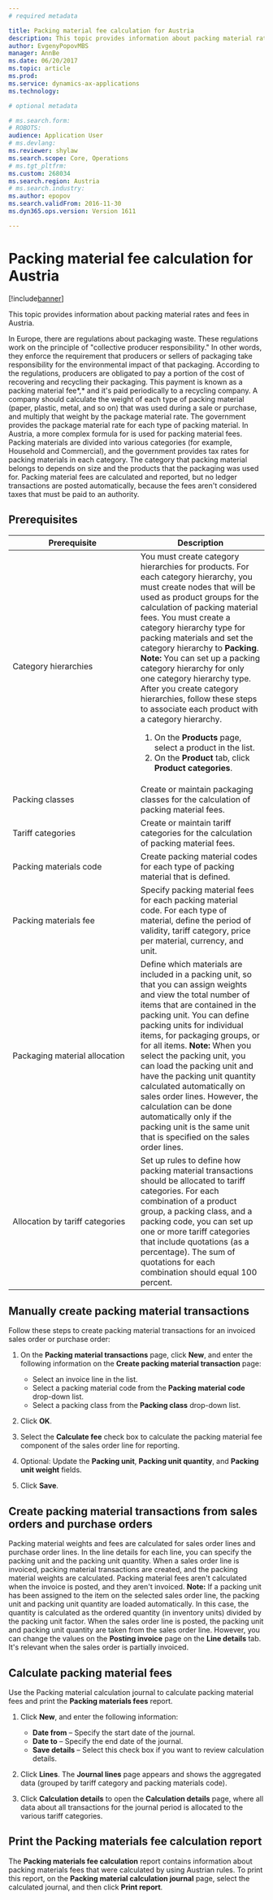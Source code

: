 ```yaml
---
# required metadata

title: Packing material fee calculation for Austria
description: This topic provides information about packing material rates and fees in Austria.
author: EvgenyPopovMBS
manager: AnnBe
ms.date: 06/20/2017
ms.topic: article
ms.prod: 
ms.service: dynamics-ax-applications
ms.technology: 

# optional metadata

# ms.search.form: 
# ROBOTS: 
audience: Application User
# ms.devlang: 
ms.reviewer: shylaw
ms.search.scope: Core, Operations
# ms.tgt_pltfrm: 
ms.custom: 268034
ms.search.region: Austria
# ms.search.industry: 
ms.author: epopov
ms.search.validFrom: 2016-11-30
ms.dyn365.ops.version: Version 1611

---
```


# Packing material fee calculation for Austria

[!include[banner](../includes/banner.md)]


This topic provides information about packing material rates and fees in Austria.

In Europe, there are regulations about packaging waste. These regulations work on the principle of "collective producer responsibility." In other words, they enforce the requirement that producers or sellers of packaging take responsibility for the environmental impact of that packaging. According to the regulations, producers are obligated to pay a portion of the cost of recovering and recycling their packaging. This payment is known as a packing material fee*,* and it's paid periodically to a recycling company. A company should calculate the weight of each type of packing material (paper, plastic, metal, and so on) that was used during a sale or purchase, and multiply that weight by the package material rate. The government provides the package material rate for each type of packing material. In Austria, a more complex formula for is used for packing material fees. Packing materials are divided into various categories (for example, Household and Commercial), and the government provides tax rates for packing materials in each category. The category that packing material belongs to depends on size and the products that the packaging was used for. Packing material fees are calculated and reported, but no ledger transactions are posted automatically, because the fees aren't considered taxes that must be paid to an authority.

## Prerequisites
<table>
<colgroup>
<col width="50%" />
<col width="50%" />
</colgroup>
<thead>
<tr class="header">
<th>Prerequisite</th>
<th>Description</th>
</tr>
</thead>
<tbody>
<tr class="odd">
<td>Category hierarchies</td>
<td>You must create category hierarchies for products. For each category hierarchy, you must create nodes that will be used as product groups for the calculation of packing material fees. You must create a category hierarchy type for packing materials and set the category hierarchy to <strong>Packing</strong>. <strong></strong> <strong>Note:</strong> You can set up a packing category hierarchy for only one category hierarchy type. After you create category hierarchies, follow these steps to associate each product with a category hierarchy.
<ol>
<li>On the <strong>Products</strong> page, select a product in the list.</li>
<li>On the <strong>Product</strong> tab, click <strong>Product categories</strong>.</li>
</ol></td>
</tr>
<tr class="even">
<td>Packing classes</td>
<td>Create or maintain packaging classes for the calculation of packing material fees.</td>
</tr>
<tr class="odd">
<td>Tariff categories</td>
<td>Create or maintain tariff categories for the calculation of packing material fees.</td>
</tr>
<tr class="even">
<td>Packing materials code</td>
<td>Create packing material codes for each type of packing material that is defined.</td>
</tr>
<tr class="odd">
<td>Packing materials fee</td>
<td>Specify packing material fees for each packing material code. For each type of material, define the period of validity, tariff category, price per material, currency, and unit.</td>
</tr>
<tr class="even">
<td>Packaging material allocation</td>
<td>Define which materials are included in a packing unit, so that you can assign weights and view the total number of items that are contained in the packing unit. You can define packing units for individual items, for packaging groups, or for all items. <strong>Note:</strong> When you select the packing unit, you can load the packing unit and have the packing unit quantity calculated automatically on sales order lines. However, the calculation can be done automatically only if the packing unit is the same unit that is specified on the sales order lines.</td>
</tr>
<tr class="odd">
<td>Allocation by tariff categories</td>
<td>Set up rules to define how packing material transactions should be allocated to tariff categories. For each combination of a product group, a packing class, and a packing code, you can set up one or more tariff categories that include quotations (as a percentage). The sum of quotations for each combination should equal 100 percent.</td>
</tr>
</tbody>
</table>

## Manually create packing material transactions
Follow these steps to create packing material transactions for an invoiced sales order or purchase order:

1.  On the **Packing material transactions** page, click **New**, and enter the following information on the **Create packing material transaction** page:
    -   Select an invoice line in the list.
    -   Select a packing material code from the **Packing material code** drop-down list.
    -   Select a packing class from the **Packing class** drop-down list.

2.  Click **OK**.
3.  Select the **Calculate fee** check box to calculate the packing material fee component of the sales order line for reporting.
4.  Optional: Update the **Packing unit**, **Packing unit quantity**, and **Packing unit weight** fields.
5.  Click **Save**.

## Create packing material transactions from sales orders and purchase orders
Packing material weights and fees are calculated for sales order lines and purchase order lines. In the line details for each line, you can specify the packing unit and the packing unit quantity. When a sales order line is invoiced, packing material transactions are created, and the packing material weights are calculated. Packing material fees aren't calculated when the invoice is posted, and they aren't invoiced. **Note:** If a packing unit has been assigned to the item on the selected sales order line, the packing unit and packing unit quantity are loaded automatically. In this case, the quantity is calculated as the ordered quantity (in inventory units) divided by the packing unit factor. When the sales order line is posted, the packing unit and packing unit quantity are taken from the sales order line. However, you can change the values on the **Posting invoice** page on the **Line details** tab. It's relevant when the sales order is partially invoiced.

## Calculate packing material fees
Use the Packing material calculation journal to calculate packing material fees and print the **Packing materials fees** report.

1.  Click **New**, and enter the following information:
    -   **Date from** – Specify the start date of the journal.
    -   **Date to** – Specify the end date of the journal.
    -   **Save details** – Select this check box if you want to review calculation details.

2.  Click **Lines**. The **Journal lines** page appears and shows the aggregated data (grouped by tariff category and packing materials code).
3.  Click **Calculation details** to open the **Calculation details** page, where all data about all transactions for the journal period is allocated to the various tariff categories.

## Print the Packing materials fee calculation report
The **Packing materials fee calculation** report contains information about packing materials fees that were calculated by using Austrian rules. To print this report, on the **Packing material calculation journal** page, select the calculated journal, and then click **Print report**.



